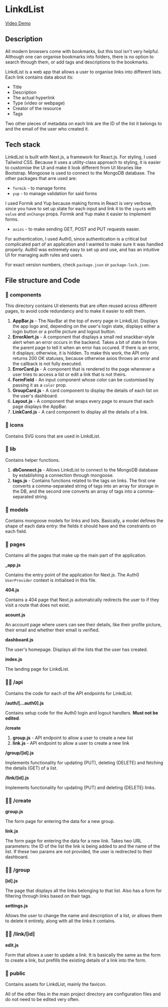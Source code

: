 # LinkdList

[Video Demo](https://youtu.be/kw629pNTLtE)

## Description

All modern browsers come with bookmarks, but this tool isn't very helpful. Although one can organise bookmarks into folders, there is no option to search through them, or add tags and descriptions to the bookmarks.

LinkdList is a web app that allows a user to organise links into different lists. Each link contains data about its:

- Title
- Description
- The actual hyperlink
- Type (video or webpage)
- Creator of the resource
- Tags

Two other pieces of metadata on each link are the ID of the list it belongs to and the email of the user who created it.

## Tech stack

LinkdList is built with Next.js, a framework for React.js. For styling, I used Tailwind CSS. Because it uses a utility-class approach to styling, it is easier to customise the UI and make it look different from UI libraries like Bootstrap. Mongoose is used to connect to the MongoDB database. The other packages that arre used are:

- `formik` - to manage forms
- `yup` - to manage validation for said forms

I used Formik and Yup because making forms in React is very verbose, since you have to set up state for each input and link it to the `input`s with `value` and `onChange` props. Formik and Yup make it easier to implement forms.

- `axios` - to make sending GET, POST and PUT requests easier.

For authentication, I used Auth0, since authentication is a critical but complicated part of an application and I wanted to make sure it was handled properly. Auth0 was extremely easy to set up and use, and has an intuitive UI for managing auth rules and users.

For exact version numbers, check `package.json` or `package-lock.json`.

## File structure and Code

### 📁 components

This directory contains UI elements that are often reused across different pages, to avoid code redundancy and to make it easier to edit them.

1. **AppBar.js** - The NavBar at the top of every page in LinkdList. Displays the app logo and, depending on the user's login state, displays either a login button or a profile picture and logout button.
2. **ErrorAlert.js** - A component that displays a small red snackbar-style alert when an error occurs in the backend. Takes a bit of state in from the parent page to tell it when an error has occured. If there is an error, it displays; otherwise, it is hidden. To make this work, the API only returns 200 OK statuses, because otherwise axios throws an error and the callback is not fully executed.
3. **ErrorCard.js** - A component that is rendered to the page whenever a user tries to access a list or edit a link that is not theirs.
4. **FormField** - An input component whose color can be customised by passing it as a `color` prop.
5. **GroupCard.js** - A card component to display the details of each list on the user's dashboard.
6. **Layout.js** - A component that wraps every page to ensure that each page displays the AppBar.
7. **LinkCard.js** - A card component to display all the details of a link.

### 📁 icons

Contains SVG icons that are used in LinkdList.

### 📁 lib

Contains helper functions.

1. **dbConnect.js** - Allows LinkdList to connect to the MongoDB database by establishing a connection through mongoose.
2. **tags.js** - Contains functions related to the tags on links. The first one converts a comma-separated string of tags into an array for storage in the DB, and the second one converts an array of tags into a comma-separated string.

### 📁 models

Contains mongoose models for links and lists. Basically, a model defines the shape of each data entry: the fields it should have and the constraints on each field.

### 📁 pages

Contains all the pages that make up the main part of the application.

**\_app.js**

Contains the entry point of the application for Next.js. The Auth0 `UserProvider` context is initialised in this file.

**404.js**

Contains a 404 page that Next.js automatically redirects the user to if they visit a route that does not exist.

**acount.js**

An account page where users can see their details, like their profile picture, their email and whether their email is verified.

**dashboard.js**

The user's homepage. Displays all the lists that the user has created.

**index.js**

The landing page for LinkdList.

### 📂📂 /api

Contains the code for each of the API endpoints for LinkdList.

**/auth/[...auth0].js**

Contains setup code for the Auth0 login and logout handlers. **Must not be edited**.

**/create**

1. **group.js** - API endpoint to allow a user to create a new list
2. **link.js** - API endpoint to allow a user to create a new link

**/group/[id].js**

Implements functionality for updating (PUT), deleting (DELETE) and fetching the details (GET) of a list.

**/link/[id].js**

Implements functionality for updating (PUT) and deleting (DELETE) links.

### 📂📂 /create

**group.js**

The form page for entering the data for a new group.

**link.js**

The form page for entering the data for a new link. Takes two URL parameters: the ID of the list the link is being added to and the name of the list. If these two params are not provided, the user is redirected to their dashboard.

### 📂📂 /group

**[id].js**

The page that displays all the links belonging to that list. Also has a form for filtering through links based on their tags.

**settings.js**

Allows the user to change the name and description of a list, or allows them to delete it entirely, along with all the links it contains.

### 📂📂 /link/[id]

**edit.js**

Form that allows a user to update a link. It is basically the same as the form to create a link, but prefills the existing details of a link into the form.

### 📁 public

Contains assets for LinkdList, mainly the favicon.

All of the other files in the main project directory are configuration files and do not need to be edited very often.
